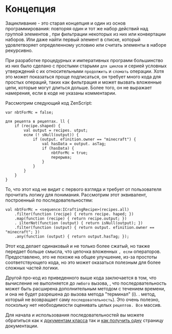 # Концепция

Зацикливание - это старая концепция и один из основ программирования: повторяя один и тот же набор действий над группой элементов , при фильтрации некоторых из них или конвертации наборов. Или даже найти первый элемент в списке, который удовлетворяет определенному условию или считать элементы в наборе рекурсивно.

При разработке процедурных и императивных программ большинство из них было сделано с простыми старыми `для циклов` и серией условных утверждений с их относительными `продолжить` и `сломать` операции. Хотя это может показаться проще подписаться, он требует много кода для простых операций, таких как фильтрация и может вызвать вложенные цепи, которые могут длиться дольше. Более того, он не выражает намерения, если в коде не указаны комментарии.

Рассмотрим следующий код ZenScript:

```zenscript
var nbtForMc = false;

для рецепта в рецептах. ll {
    if (recipe.shaped) {
        val output = recipes. utput;
        если (! sNull(output)) {
            if (output. efinition.owner == "minecraft") {
                val hasData = output. asTag;
                if (hasData) {
                    nbtForMc = true;
                    перерыва;
                }
            }
        }
    }
}
```

То, что этот код не видит с первого взгляда и требует от пользователя прочитать логику для понимания. Рассмотрим этот эквивалент, построенный по последовательностям:

```zenscript
val nbtForMc = <sequence:ICraftingRecipe>(recipes.all)
    .filter(function (recipe) { return recipe. haped; })
    .map(function (recipe) { return recipe.output; })
    . ilterNot(function (output) { return isNull(output); })
    .filter(function (output) { return output. efinition.owner == "minecraft"; })
    .any(function (output) { return output.hasTag; });
```

Этот код делает одинаковый и не только более сжатый, но также передает больше смысла, что цепочка вложенных `, если` операторов. Предоставлено, это не похоже на общее улучшение, из-за простоты соответствующего кода, но это может оказаться полезным для более сложных частей логики.

Другой про-код из приведенного выше кода заключается в том, что вычисление не выполняется до `любого` вызова, , что последовательность может быть расширена дополнительным методом с течением времени, и она не будет разрешена до вызова метода "терминал" (i). . метод, который не возвращает саму `последовательность`). Это очень полезно, поскольку нет необходимости оценивать целых `рецептов. Все` массив.

Для начала и использования последовательностей вы можете обратиться как к [документам класса](/Mods/Boson/Sequences/Docs/) так и [как получить одну](/Mods/Boson/Sequences/Obtaining/) страницу документации.
